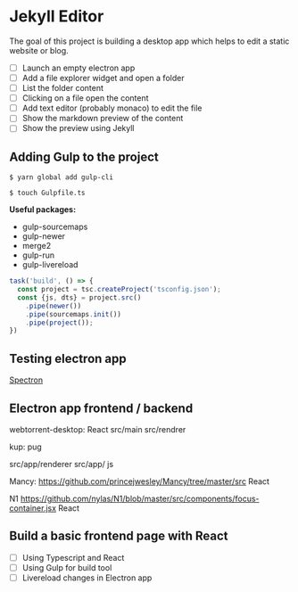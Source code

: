 # Jekyll Editor

The goal of this project is building a desktop app which helps to edit a static website or blog.

- [ ] Launch an empty electron app
- [ ] Add a file explorer widget and open a folder
- [ ] List the folder content
- [ ] Clicking on a file open the content
- [ ] Add text editor (probably monaco) to edit the file
- [ ] Show the markdown preview of the content
- [ ] Show the preview using Jekyll

## Adding Gulp to the project

```shell
$ yarn global add gulp-cli 
```

```shell
$ touch Gulpfile.ts
```

**Useful packages:**

* gulp-sourcemaps
* gulp-newer
* merge2
* gulp-run
* gulp-livereload

```typescript
task('build', () => {
  const project = tsc.createProject('tsconfig.json');
  const {js, dts} = project.src()
    .pipe(newer())
    .pipe(sourcemaps.init())
    .pipe(project());
})
```

## Testing electron app

[Spectron](https://github.com/electron/spectron)

## Electron app frontend / backend

webtorrent-desktop: React
src/main
src/rendrer

kup: pug

src/app/renderer
src/app/  js

Mancy: https://github.com/princejwesley/Mancy/tree/master/src
React

N1
https://github.com/nylas/N1/blob/master/src/components/focus-container.jsx
React

## Build a basic frontend page with React

-[ ] Using Typescript and React
-[ ] Using Gulp for build tool
-[ ] Livereload changes in Electron app
